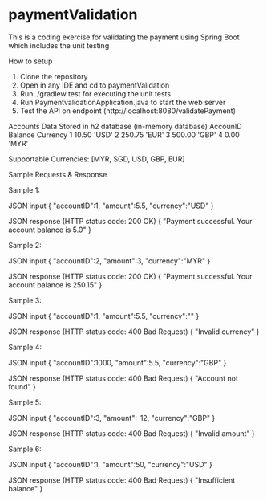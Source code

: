 # paymentValidation
This is a coding exercise for validating the payment using Spring Boot which includes the unit testing

How to setup
1. Clone the repository
2. Open in any IDE and cd to paymentValidation
3. Run ./gradlew test for executing the unit tests
4. Run PaymentvalidationApplication.java to start the web server
5. Test the API on endpoint (http://localhost:8080/validatePayment)

Accounts Data Stored in h2 database (in-memory database)
AccounID   Balance  Currency
    1        10.50    'USD'
    2       250.75    'EUR'
    3       500.00    'GBP'
    4         0.00    'MYR'

Supportable Currencies: [MYR, SGD, USD, GBP, EUR]

Sample Requests & Response

Sample 1:

JSON input 
{
    "accountID":1,
    "amount":5.5,
    "currency":"USD"
}

JSON response (HTTP status code: 200 OK)
{
  "Payment successful. Your account balance is 5.0"
}


Sample 2:

JSON input 
{
    "accountID":2,
    "amount":3,
    "currency":"MYR"
}

JSON response (HTTP status code: 200 OK)
{
  "Payment successful. Your account balance is 250.15"
}

Sample 3:

JSON input 
{
    "accountID":1,
    "amount":5.5,
    "currency":""
}

JSON response (HTTP status code: 400 Bad Request)
{
  "Invalid currency"
}


Sample 4:

JSON input 
{
    "accountID":1000,
    "amount":5.5,
    "currency":"GBP"
}

JSON response (HTTP status code: 400 Bad Request)
{
  "Account not found"
}


Sample 5:

JSON input 
{
    "accountID":3,
    "amount":-12,
    "currency":"GBP"
}

JSON response (HTTP status code: 400 Bad Request)
{
  "Invalid amount"
}


Sample 6:

JSON input 
{
    "accountID":1,
    "amount":50,
    "currency":"USD"
}

JSON response (HTTP status code: 400 Bad Request)
{
  "Insufficient balance"
}

